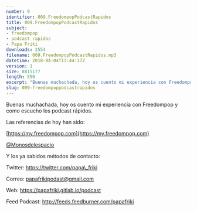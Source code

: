 ```yaml
---
number: 9
identifier: 009.FreedompopPodcastRapidos
title: 009.FreedompopPodcastRapidos
subject:
- freedompop
- podcast rapidos
- Papa Friki
downloads: 2554
filename: 009.FreedompopPodcastRapidos.mp3
datetime: 2018-04-04T13:44:17Z
version: 1
size: 8815177
length: 550
excerpt: "Buenas muchachada, hoy os cuento mi experiencia con Freedompop y como escucho los podcast rápidos.\n\nLas referencias de hoy han sido:\n\n[https://my.freedompop.com](https://my.freedompop.com)  \n\n[@Monosdelespacio](https://twitter.com/monosdelespacio)\n\nY los ya sabidos métodos de contacto:\n\nTwitter: https://twitter.com/papa\\_friki\n\nCorreo: papafrikipodast@gmail.com\n\nWeb: https://papafriki.gitlab.io/podcast\n\nFeed Podcast: http://feeds.feedburner.com/papafriki"
slug: 009-freedompoppodcastrapidos
---
```

Buenas muchachada, hoy os cuento mi experiencia con Freedompop y como escucho los podcast rápidos.

Las referencias de hoy han sido:

[https://my.freedompop.com](https://my.freedompop.com)

[@Monosdelespacio](https://twitter.com/monosdelespacio)

Y los ya sabidos métodos de contacto:

Twitter: https://twitter.com/papa\_friki

Correo: papafrikipodast@gmail.com

Web: https://papafriki.gitlab.io/podcast

Feed Podcast: http://feeds.feedburner.com/papafriki